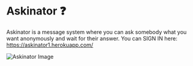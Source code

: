 # Askinator ❓
Askinator is a message system where you can ask somebody what you want anonymously and wait for their answer.
You can SIGN IN here: https://askinator1.herokuapp.com/

![Askinator Image](https://imgur.com/fgNM6bn.png)
